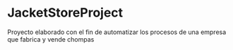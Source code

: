 # JacketStoreProject
Proyecto elaborado con el fin de automatizar los procesos de una empresa que fabrica y vende chompas
